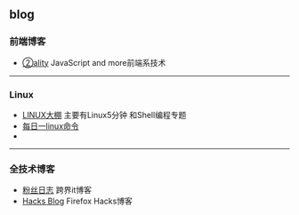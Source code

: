 ## blog

### 前端博客
* [②ality](http://www.2ality.com/) JavaScript and more前端系技术


***



### Linux

* [LINUX大棚](http://roclinux.cn/) 主要有Linux5分钟 和Shell编程专题
* [每日一linux命令](http://www.cnblogs.com/peida/tag/%E6%AF%8F%E6%97%A5%E4%B8%80linux%E5%91%BD%E4%BB%A4/)
* ​

***

### 全技术博客

* [粉丝日志](http://blog.fens.me/) 跨界it博客
* [Hacks Blog](https://hacks.mozilla.org/) Firefox Hacks博客